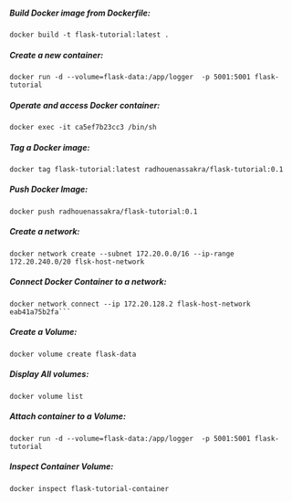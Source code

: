 ##### Build Docker image from Dockerfile:
```
docker build -t flask-tutorial:latest .
```

##### Create a new container:
```
docker run -d --volume=flask-data:/app/logger  -p 5001:5001 flask-tutorial
```

##### Operate and access Docker container:
```
docker exec -it ca5ef7b23cc3 /bin/sh
```

##### Tag a Docker image:
```
docker tag flask-tutorial:latest radhouenassakra/flask-tutorial:0.1
```
##### Push Docker Image:
```
docker push radhouenassakra/flask-tutorial:0.1
```


##### Create a network:
```
docker network create --subnet 172.20.0.0/16 --ip-range 172.20.240.0/20 flsk-host-network
```

##### Connect Docker Container to a network:
```
docker network connect --ip 172.20.128.2 flask-host-network eab41a75b2fa```
```
##### Create a Volume:
```
docker volume create flask-data
```

##### Display All volumes:
```
docker volume list
```

##### Attach container to a Volume:
```
docker run -d --volume=flask-data:/app/logger  -p 5001:5001 flask-tutorial
```
##### Inspect Container Volume:
```
docker inspect flask-tutorial-container
```